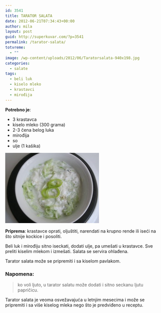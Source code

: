 ```yaml
---
id: 3541
title: TARATOR SALATA
date: 2012-06-21T07:34:43+00:00
author: mila
layout: post
guid: http://superkuvar.com/?p=3541
permalink: /tarator-salata/
totvreme:
  - ""
image: /wp-content/uploads/2012/06/Taratorsalata-940x198.jpg
categories:
  - salate
tags:
  - beli luk
  - kiselo mleko
  - krastavci
  - mirođija
---
```

**Potrebno je**:

  * 3 krastavca
  * kiselo mleko (300 grama)
  * 2-3 čena belog luka
  * mirođija
  * so
  * ulje (1 kašika)

<img class="alignnone size-medium wp-image-3542" title="Taratorsalata" src="/wp-content/uploads/2012/06/Taratorsalata-300x225.jpg" alt="" width="300" height="225" /> 

**Priprema**: krastavce oprati, oljuštiti, narendati na krupno rende ili iseći na što sitnije kockice i posoliti.

Beli luk i mirođiju sitno iseckati, dodati ulje, pa umešati u krastavce. Sve preliti kiselim mlekom i izmešati. Salata se servira ohlađena.

Tarator salata može se pripremiti i sa kiselom pavlakom.

### Napomena:
> ko voli ljuto, u tarator salatu može dodati i sitno seckanu ljutu papričicu.

Tarator salata je veoma osvežavajuća u letnjim mesecima i može se pripremiti i sa više kiselog mleka nego što je predviđeno u receptu.